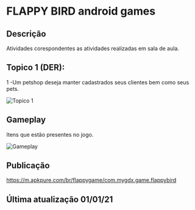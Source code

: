 # FLAPPY BIRD android games 
## Descrição
Atividades corespondentes as atividades realizadas em sala de aula. 
## Topico 1 (DER):
1 -Um petshop deseja manter cadastrados seus clientes bem como seus pets.

![Topico 1](ExercícioPetShop.png)

## Gameplay
Itens que estão presentes no jogo.

![Gameplay](gameplay.png)


## Publicação
https://m.apkpure.com/br/flappygame/com.mygdx.game.flappybird

## Última atualização 01/01/21
